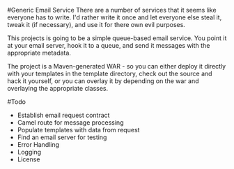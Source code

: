 #Generic Email Service
There are a number of services that it seems like everyone has to write. I'd rather write it once and let everyone else steal it, tweak it (if necessary), and use it for there own evil purposes.

This projects is going to be a simple queue-based email service. You point it at your email server, hook it to a queue, and send it messages with the appropriate metadata.

The project is a Maven-generated WAR - so you can either deploy it directly with your templates in the template directory, check out the source and hack it yourself, or you can overlay it by depending on the war and overlaying the appropriate classes.

#Todo
 - Establish email request contract
 - Camel route for message processing
 - Populate templates with data from request
 - Find an email server for testing
 - Error Handling
 - Logging
 - License

